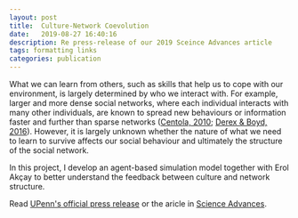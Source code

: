 ```yaml
---
layout: post
title:  Culture-Network Coevolution
date:   2019-08-27 16:40:16
description: Re press-release of our 2019 Sceince Advances article
tags: formatting links
categories: publication
---
```

What we can learn from others, such as skills that help us to cope with our environment, is largely determined by who we interact with. For example, larger and more dense social networks, where each individual interacts with many other individuals, are known to spread new behaviours or information faster and further than sparse networks ([Centola, 2010](https://doi.org/10.1126/science.1185231); [Derex & Boyd, 2016](https://doi.org/10.1073/pnas.1518798113)). However, it is largely unknown whether the nature of what we need to learn to survive affects our social behaviour and ultimately the structure of the social network.

In this project, I develop an agent-based simulation model together with Erol Akçay to better understand the feedback between culture and network structure.

Read [UPenn's official press release](https://penntoday.upenn.edu/news/societys-cultural-practices-shape-structure-its-social-networks-penn-study-shows) or the aricle in [Science Advances](https://doi.org/10.1126/sciadv.aaw0609).
